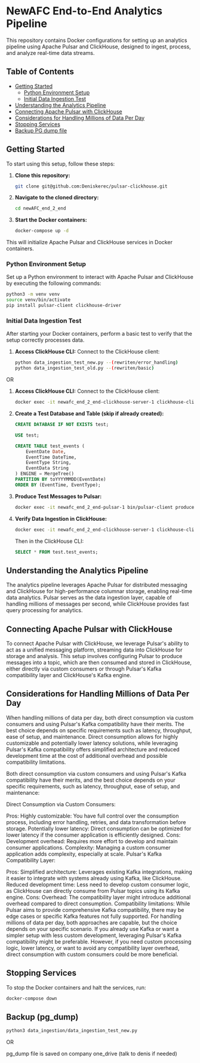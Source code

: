 # NewAFC End-to-End Analytics Pipeline

This repository contains Docker configurations for setting up an analytics pipeline using Apache Pulsar and ClickHouse, designed to ingest, process, and analyze real-time data streams.

## Table of Contents

- [Getting Started](#getting-started)
  - [Python Environment Setup](#python-environment-setup)
  - [Initial Data Ingestion Test](#initial-data-ingestion-test)
- [Understanding the Analytics Pipeline](#understanding-the-analytics-pipeline)
- [Connecting Apache Pulsar with ClickHouse](#connecting-apache-pulsar-with-clickhouse)
- [Considerations for Handling Millions of Data Per Day](#considerations-for-handling-millions-of-data-per-day)
- [Stopping Services](#stopping-services)
- [Backup PG dump file](#backup-pg_dump)

## Getting Started

To start using this setup, follow these steps:

1. **Clone this repository:**
   ```bash
   git clone git@github.com:Deniskerec/pulsar-clickhouse.git
   ```

2. **Navigate to the cloned directory:**
   ```bash
   cd newAFC_end_2_end
   ```

3. **Start the Docker containers:**
   ```bash
   docker-compose up -d
   ```

This will initialize Apache Pulsar and ClickHouse services in Docker containers.

### Python Environment Setup

Set up a Python environment to interact with Apache Pulsar and ClickHouse by executing the following commands:

```bash
python3 -m venv venv
source venv/bin/activate
pip install pulsar-client clickhouse-driver
```

### Initial Data Ingestion Test



After starting your Docker containers, perform a basic test to verify that the setup correctly processes data.

1. **Access ClickHouse CLI:** Connect to the ClickHouse client:

   ```bash
   python data_ingestion_test_new.py --(rewriten/error_handling)
   python data_ingestion_test_old.py --(rewriten/basic)
   ```
OR 

1. **Access ClickHouse CLI:** Connect to the ClickHouse client:
   ```bash
   docker exec -it newafc_end_2_end-clickhouse-server-1 clickhouse-client
   ```
2. **Create a Test Database and Table (skip if already created):**
   ```sql
   CREATE DATABASE IF NOT EXISTS test;

   USE test;

   CREATE TABLE test_events (
       EventDate Date,
       EventTime DateTime,
       EventType String,
       EventData String
   ) ENGINE = MergeTree()
   PARTITION BY toYYYYMMDD(EventDate)
   ORDER BY (EventTime, EventType);
   ```

3. **Produce Test Messages to Pulsar:**
   ```bash
   docker exec -it newafc_end_2_end-pulsar-1 bin/pulsar-client produce my-topic --messages "hello from pulsar"
   ```

4. **Verify Data Ingestion in ClickHouse:**
   ```bash
   docker exec -it newafc_end_2_end-clickhouse-server-1 clickhouse-client
   ```
   Then in the ClickHouse CLI:
   ```sql
   SELECT * FROM test.test_events;
   ```

## Understanding the Analytics Pipeline

The analytics pipeline leverages Apache Pulsar for distributed messaging and ClickHouse for high-performance columnar storage, enabling real-time data analytics. Pulsar serves as the data ingestion layer, capable of handling millions of messages per second, while ClickHouse provides fast query processing for analytics.

## Connecting Apache Pulsar with ClickHouse

To connect Apache Pulsar with ClickHouse, we leverage Pulsar's ability to act as a unified messaging platform, streaming data into ClickHouse for storage and analysis. This setup involves configuring Pulsar to produce messages into a topic, which are then consumed and stored in ClickHouse, either directly via custom consumers or through Pulsar's Kafka compatibility layer and ClickHouse's Kafka engine.

## Considerations for Handling Millions of Data Per Day

When handling millions of data per day, both direct consumption via custom consumers and using Pulsar's Kafka compatibility have their merits. The best choice depends on specific requirements such as latency, throughput, ease of setup, and maintenance. Direct consumption allows for highly customizable and potentially lower latency solutions, while leveraging Pulsar's Kafka compatibility offers simplified architecture and reduced development time at the cost of additional overhead and possible compatibility limitations.

Both direct consumption via custom consumers and using Pulsar's Kafka compatibility have their merits, and the best choice depends on your specific requirements, such as latency, throughput, ease of setup, and maintenance:

Direct Consumption via Custom Consumers:

Pros:
Highly customizable: You have full control over the consumption process, including error handling, retries, and data transformation before storage.
Potentially lower latency: Direct consumption can be optimized for lower latency if the consumer application is efficiently designed.
Cons:
Development overhead: Requires more effort to develop and maintain consumer applications.
Complexity: Managing a custom consumer application adds complexity, especially at scale.
Pulsar's Kafka Compatibility Layer:

Pros:
Simplified architecture: Leverages existing Kafka integrations, making it easier to integrate with systems already using Kafka, like ClickHouse.
Reduced development time: Less need to develop custom consumer logic, as ClickHouse can directly consume from Pulsar topics using its Kafka engine.
Cons:
Overhead: The compatibility layer might introduce additional overhead compared to direct consumption.
Compatibility limitations: While Pulsar aims to provide comprehensive Kafka compatibility, there may be edge cases or specific Kafka features not fully supported.
For handling millions of data per day, both approaches are capable, but the choice depends on your specific scenario. If you already use Kafka or want a simpler setup with less custom development, leveraging Pulsar's Kafka compatibility might be preferable. However, if you need custom processing logic, lower latency, or want to avoid any compatibility layer overhead, direct consumption with custom consumers could be more beneficial.

## Stopping Services

To stop the Docker containers and halt the services, run:

```bash
docker-compose down
```

## Backup (pg_dump)

```bash
python3 data_ingestion/data_ingestion_test_new.py
```
OR 

pg_dump file is saved on company one_drive (talk to denis if needed)